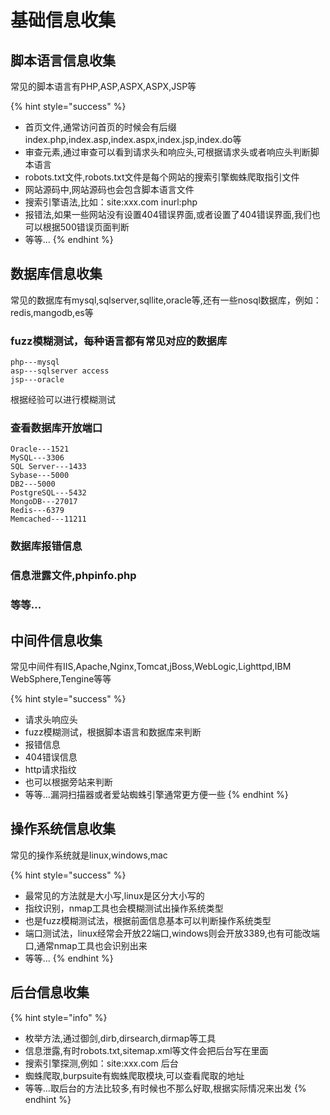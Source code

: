 # 基础信息收集

## 脚本语言信息收集

常见的脚本语言有PHP,ASP,ASPX,ASPX,JSP等

{% hint style="success" %}
* 首页文件,通常访问首页的时候会有后缀index.php,index.asp,index.aspx,index.jsp,index.do等
* 审查元素,通过审查可以看到请求头和响应头,可根据请求头或者响应头判断脚本语言
* robots.txt文件,robots.txt文件是每个网站的搜索引擎蜘蛛爬取指引文件
* 网站源码中,网站源码也会包含脚本语言文件
* 搜索引擎语法,比如：site:xxx.com inurl:php
* 报错法,如果一些网站没有设置404错误界面,或者设置了404错误界面,我们也可以根据500错误页面判断
* 等等...
{% endhint %}

## 数据库信息收集

常见的数据库有mysql,sqlserver,sqllite,oracle等,还有一些nosql数据库，例如：redis,mangodb,es等

### fuzz模糊测试，每种语言都有常见对应的数据库

```text
php---mysql
asp---sqlserver access
jsp---oracle
```

根据经验可以进行模糊测试

### 查看数据库开放端口

```text
Oracle---1521
MySQL---3306
SQL Server---1433
Sybase---5000
DB2---5000
PostgreSQL---5432
MongoDB---27017
Redis---6379
Memcached---11211
```

### 数据库报错信息

### 信息泄露文件,phpinfo.php

### 等等...

## 中间件信息收集

常见中间件有IIS,Apache,Nginx,Tomcat,jBoss,WebLogic,Lighttpd,IBM WebSphere,Tengine等等

{% hint style="success" %}
* 请求头响应头
* fuzz模糊测试，根据脚本语言和数据库来判断
* 报错信息
* 404错误信息
* http请求指纹
* 也可以根据旁站来判断
* 等等...漏洞扫描器或者爱站蜘蛛引擎通常更方便一些
{% endhint %}

## 操作系统信息收集

常见的操作系统就是linux,windows,mac

{% hint style="success" %}
* 最常见的方法就是大小写,linux是区分大小写的
* 指纹识别，nmap工具也会模糊测试出操作系统类型
* 也是fuzz模糊测试法，根据前面信息基本可以判断操作系统类型
* 端口测试法，linux经常会开放22端口,windows则会开放3389,也有可能改端口,通常nmap工具也会识别出来
* 等等...
{% endhint %}

## 后台信息收集

{% hint style="info" %}
* 枚举方法,通过御剑,dirb,dirsearch,dirmap等工具
* 信息泄露,有时robots.txt,sitemap.xml等文件会把后台写在里面
* 搜索引擎探测,例如：site:xxx.com 后台
* 蜘蛛爬取,burpsuite有蜘蛛爬取模块,可以查看爬取的地址
* 等等...取后台的方法比较多,有时候也不那么好取,根据实际情况来出发
{% endhint %}



